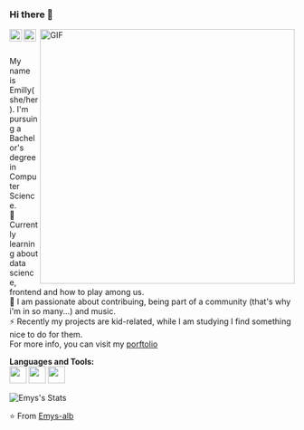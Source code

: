 ### Hi there 🌈

<a href="https://www.linkedin.com/in/jestyrule/">
  <img align="left" alt="Emilly's LinkdeIn" width="22px" src="https://cdn.jsdelivr.net/npm/simple-icons@v3/icons/linkedin.svg" />
</a>
<a href="https://twitter.com/emys_alb">
  <img align="left" alt="Emilly's Twitter" width="22px" src="https://cdn.jsdelivr.net/npm/simple-icons@3.10.0/icons/twitter.svg" />
</a>

<img align="right" width="450px" alt="GIF" src="https://miro.medium.com/max/480/0*tWkX7jycteZn1qbC.gif" />
<br>

<br> My name is Emilly(she/her). I'm pursuing a Bachelor's degree in Computer Science. 
<br> 🔭 Currently learning about data science, frontend and how to play among us.
<br> 🌱 I am passionate about contribuing, being part of a community (that's why i'm in so many...) and music.
<br> ⚡ Recently my projects are kid-related, while I am studying I find something nice to do for them.
<br> For more info, you can visit my [porftolio](https://emys-alb.github.io/)

**Languages and Tools:**  
<code><img height="30" src="https://www.iconfinder.com/data/icons/logos-and-brands-adobe/512/267_Python-512.png"></code>
<code><img height="30" src="https://cdn.icon-icons.com/icons2/2108/PNG/512/javascript_icon_130900.png"></code>
<code><img height="30" src="https://www.flaticon.com/svg/static/icons/svg/226/226777.svg"></code>

![Emys's Stats](https://github-readme-stats.vercel.app/api?username=emys-alb&show_icons=true&theme=radical)

⭐️ From [Emys-alb](https://github.com/emys-alb)
